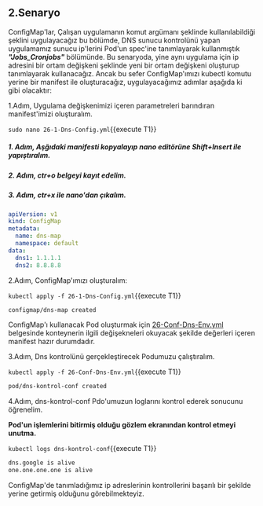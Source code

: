 ## 2.Senaryo

ConfigMap'lar, Çalışan uygulamanın komut argümanı şeklinde kullanılabildiği şeklini uygulayacağız bu bölümde, DNS sunucu kontrolünü yapan uygulamamız sunucu ip'lerini Pod'un spec'ine tanımlayarak kullanmıştık ***"Jobs_Cronjobs"*** bölümünde. Bu senaryoda, yine aynı uygulama için ip adresini bir ortam değişkeni şeklinde yeni bir ortam değişkeni oluşturup tanımlayarak kullanacağız.
Ancak bu sefer ConfigMap'ımızı kubectl komutu yerine bir manifest ile oluşturacağız, uygulayacağımız adımlar aşağıda ki gibi olacaktır:

1.Adım, Uygulama değişkenimizi içeren parametreleri barındıran manifest'imizi oluşturalım.

`sudo nano 26-1-Dns-Config.yml`{{execute T1}}

##### 1. Adım, Aşğıdaki manifesti kopyalayıp nano editörüne Shift+Insert ile yapıştıralım.
##### 2. Adım, ctr+o belgeyi kayıt edelim.
##### 3. Adım, ctr+x ile nano'dan çıkalım.

```yaml
apiVersion: v1
kind: ConfigMap
metadata:
  name: dns-map
  namespace: default
data:
  dns1: 1.1.1.1
  dns2: 8.8.8.8
```

2.Adım, ConfigMap'ımızı oluşturalım:

`kubectl apply -f 26-1-Dns-Config.yml`{{execute T1}}

```bash
configmap/dns-map created
```

ConfigMap'ı kullanacak Pod oluşturmak için  [26-Conf-Dns-Env.yml](./assets/26-Conf-Dns-Env.yml) belgesinde konteynerin ilgili değişekneleri okuyacak şekilde değerleri içeren manifest hazır durumdadır.

3.Adım, Dns kontrolünü gerçekleştirecek Podumuzu çalıştıralım.

`kubectl apply -f 26-Conf-Dns-Env.yml`{{execute T1}}

```bash
pod/dns-kontrol-conf created
```

4.Adım, dns-kontrol-conf Pdo'umuzun loglarını kontrol ederek sonucunu öğrenelim.

**Pod'un işlemlerini bitirmiş olduğu gözlem ekranından kontrol etmeyi unutma.**

`kubectl logs dns-kontrol-conf`{{execute T1}}

```bash
dns.google is alive
one.one.one.one is alive
```

ConfigMap'de tanımladığımız ip adreslerinin kontrollerini başarılı bir şekilde yerine getirmiş olduğunu görebilmekteyiz.
